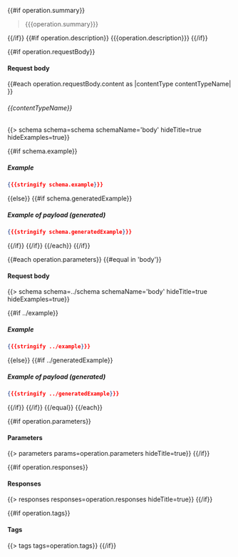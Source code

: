 <a id="{{operation.slug}}" />

{{#if operation.summary}}
> {{{operation.summary}}}

{{/if}}
{{#if operation.description}}
{{{operation.description}}}
{{/if}}

{{#if operation.requestBody}}
#### Request body
{{#each operation.requestBody.content as |contentType contentTypeName| }}
###### {{contentTypeName}}
{{> schema schema=schema schemaName='body' hideTitle=true hideExamples=true}}

{{#if schema.example}}
##### Example

```json
{{{stringify schema.example}}}
```
{{else}}
{{#if schema.generatedExample}}
##### Example of payload _(generated)_
```json
{{{stringify schema.generatedExample}}}
```
{{/if}}
{{/if}}
{{/each}}
{{/if}}

{{#each operation.parameters}}
{{#equal in 'body'}}
#### Request body
{{> schema schema=../schema schemaName='body' hideTitle=true hideExamples=true}}

{{#if ../example}}
##### Example

```json
{{{stringify ../example}}}
```
{{else}}
{{#if ../generatedExample}}
##### Example of payload _(generated)_
```json
{{{stringify ../generatedExample}}}
```
{{/if}}
{{/if}}
{{/equal}}
{{/each}}

{{#if operation.parameters}}
#### Parameters

{{> parameters params=operation.parameters hideTitle=true}}
{{/if}}

{{#if operation.responses}}
#### Responses

{{> responses responses=operation.responses hideTitle=true}}
{{/if}}

{{#if operation.tags}}
#### Tags

{{> tags tags=operation.tags}}
{{/if}}
</div>
